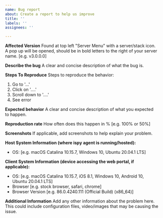 ```yaml
---
name: Bug report
about: Create a report to help us improve
title: ''
labels: ''
assignees: ''

---
```


**Affected Version**
Found at top left "Server Menu" with a server/stack icon. A pop up will be opened, should be in bold letters to the right of your server name. [e.g. v3.0.0.0]

**Describe the bug**
A clear and concise description of what the bug is.

**Steps To Reproduce**
Steps to reproduce the behavior:
1. Go to '...'
2. Click on '....'
3. Scroll down to '....'
4. See error

**Expected behavior**
A clear and concise description of what you expected to happen.

**Reproduction rate**
How often does this happen in % [e.g. 100% or 50%]

**Screenshots**
If applicable, add screenshots to help explain your problem.

**Host System Information (where ispy agent is running/hosted):**
 - OS: [e.g. macOS Catalina 10.15.7, Windows 10, Ubuntu 20.04.1 LTS]

**Client System Information (device accessing the web portal, if applicable):**
 - OS: [e.g. macOS Catalina 10.15.7, iOS 8.1, Windows 10, Android 10, Ubuntu 20.04.1 LTS]
 - Browser [e.g. stock browser, safari, chrome]
 - Browser Version [e.g. 86.0.4240.111 (Official Build) (x86_64)]

**Additional Information**
Add any other information about the problem here. This could include configuration files, video/images that may be causing the issue.
